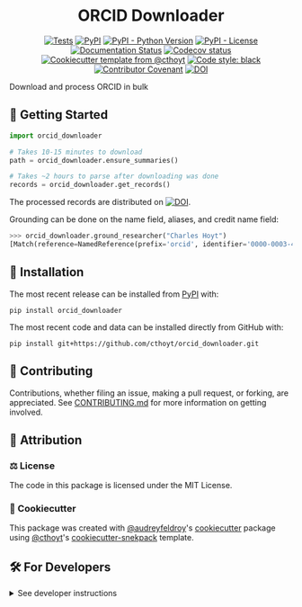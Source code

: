 <!--
<p align="center">
  <img src="https://github.com/cthoyt/orcid_downloader/raw/main/docs/source/logo.png" height="150">
</p>
-->

<h1 align="center">
  ORCID Downloader
</h1>

<p align="center">
    <a href="https://github.com/cthoyt/orcid_downloader/actions/workflows/tests.yml">
        <img alt="Tests" src="https://github.com/cthoyt/orcid_downloader/actions/workflows/tests.yml/badge.svg" /></a>
    <a href="https://pypi.org/project/orcid-downloader">
        <img alt="PyPI" src="https://img.shields.io/pypi/v/orcid-downloader" /></a>
    <a href="https://pypi.org/project/orcid-downloader">
        <img alt="PyPI - Python Version" src="https://img.shields.io/pypi/pyversions/orcid-downloader" /></a>
    <a href="https://github.com/cthoyt/orcid_downloader/blob/main/LICENSE">
        <img alt="PyPI - License" src="https://img.shields.io/pypi/l/orcid_downloader" /></a>
    <a href='https://orcid-downloader.readthedocs.io/en/latest/?badge=latest'>
        <img src='https://readthedocs.org/projects/orcid_downloader/badge/?version=latest' alt='Documentation Status' /></a>
    <a href="https://codecov.io/gh/cthoyt/orcid_downloader/branch/main">
        <img src="https://codecov.io/gh/cthoyt/orcid_downloader/branch/main/graph/badge.svg" alt="Codecov status" /></a>  
    <a href="https://github.com/cthoyt/cookiecutter-python-package">
        <img alt="Cookiecutter template from @cthoyt" src="https://img.shields.io/badge/Cookiecutter-snekpack-blue" /></a>
    <a href='https://github.com/psf/black'>
        <img src='https://img.shields.io/badge/code%20style-black-000000.svg' alt='Code style: black' /></a>
    <a href="https://github.com/cthoyt/orcid_downloader/blob/main/.github/CODE_OF_CONDUCT.md">
        <img src="https://img.shields.io/badge/Contributor%20Covenant-2.1-4baaaa.svg" alt="Contributor Covenant"/></a>
    <a href="https://zenodo.org/doi/10.5281/zenodo.11371784"><img src="https://zenodo.org/badge/719059734.svg" alt="DOI"></a>
</p>

Download and process ORCID in bulk

## 💪 Getting Started

```python
import orcid_downloader

# Takes 10-15 minutes to download
path = orcid_downloader.ensure_summaries()

# Takes ~2 hours to parse after downloading was done
records = orcid_downloader.get_records()
```

The processed records are distributed
on [![DOI](https://zenodo.org/badge/DOI/10.5281/zenodo.10137939.svg)](https://zenodo.org/records/10137939).

Grounding can be done on the name field, aliases, and credit name field:

```python
>>> orcid_downloader.ground_researcher("Charles Hoyt")
[Match(reference=NamedReference(prefix='orcid', identifier='0000-0003-4423-4370', name='Charles Tapley Hoyt'), score=0.5555555555555556)]
```

## 🚀 Installation

The most recent release can be installed from
[PyPI](https://pypi.org/project/orcid_downloader/) with:

```shell
pip install orcid_downloader
```

The most recent code and data can be installed directly from GitHub with:

```shell
pip install git+https://github.com/cthoyt/orcid_downloader.git
```

## 👐 Contributing

Contributions, whether filing an issue, making a pull request, or forking, are appreciated. See
[CONTRIBUTING.md](https://github.com/cthoyt/orcid_downloader/blob/master/.github/CONTRIBUTING.md)
for more information on getting involved.

## 👋 Attribution

### ⚖️ License

The code in this package is licensed under the MIT License.

<!--
### 📖 Citation

Citation goes here!
-->

<!--
### 🎁 Support

This project has been supported by the following organizations (in alphabetical order):

- [Biopragmatics Lab](https://biopragmatics.github.io)

-->

<!--
### 💰 Funding

This project has been supported by the following grants:

| Funding Body  | Program                                                      | Grant Number |
|---------------|--------------------------------------------------------------|--------------|
| Funder        | [Grant Name (GRANT-ACRONYM)](https://example.com/grant-link) | ABCXYZ       |
-->

### 🍪 Cookiecutter

This package was created with [@audreyfeldroy](https://github.com/audreyfeldroy)'s
[cookiecutter](https://github.com/cookiecutter/cookiecutter) package using [@cthoyt](https://github.com/cthoyt)'s
[cookiecutter-snekpack](https://github.com/cthoyt/cookiecutter-snekpack) template.

## 🛠️ For Developers

<details>
  <summary>See developer instructions</summary>

The final section of the README is for if you want to get involved by making a code contribution.

### Development Installation

To install in development mode, use the following:

```bash
git clone git+https://github.com/cthoyt/orcid_downloader.git
cd orcid_downloader
pip install -e .
```

### Updating Package Boilerplate

This project uses `cruft` to keep boilerplate (i.e., configuration, contribution guidelines, documentation
configuration)
up-to-date with the upstream cookiecutter package. Update with the following:

```shell
pip install cruft
cruft update
```

More info on Cruft's update command is
available [here](https://github.com/cruft/cruft?tab=readme-ov-file#updating-a-project).

### 🥼 Testing

After cloning the repository and installing `tox` with `pip install tox tox-uv`, 
the unit tests in the `tests/` folder can be run reproducibly with:

```shell
tox -e py
```

Additionally, these tests are automatically re-run with each commit in a
[GitHub Action](https://github.com/cthoyt/orcid_downloader/actions?query=workflow%3ATests).

### 📖 Building the Documentation

The documentation can be built locally using the following:

```shell
git clone git+https://github.com/cthoyt/orcid_downloader.git
cd orcid_downloader
tox -e docs
open docs/build/html/index.html
``` 

The documentation automatically installs the package as well as the `docs`
extra specified in the [`pyproject.toml`](pyproject.toml). `sphinx` plugins
like `texext` can be added there. Additionally, they need to be added to the
`extensions` list in [`docs/source/conf.py`](docs/source/conf.py).

The documentation can be deployed to [ReadTheDocs](https://readthedocs.io) using
[this guide](https://docs.readthedocs.io/en/stable/intro/import-guide.html).
The [`.readthedocs.yml`](.readthedocs.yml) YAML file contains all the configuration you'll need.
You can also set up continuous integration on GitHub to check not only that
Sphinx can build the documentation in an isolated environment (i.e., with ``tox -e docs-test``)
but also that [ReadTheDocs can build it too](https://docs.readthedocs.io/en/stable/pull-requests.html).

#### Configuring ReadTheDocs

1. Log in to ReadTheDocs with your GitHub account to install the integration
   at https://readthedocs.org/accounts/login/?next=/dashboard/
2. Import your project by navigating to https://readthedocs.org/dashboard/import then clicking the plus icon next to
   your repository
3. You can rename the repository on the next screen using a more stylized name (i.e., with spaces and capital letters)
4. Click next, and you're good to go!

### 📦 Making a Release

#### Configuring Zenodo

[Zenodo](https://zenodo.org) is a long-term archival system that assigns a DOI to each release of your package.

1. Log in to Zenodo via GitHub with this link: https://zenodo.org/oauth/login/github/?next=%2F. This brings you to a
   page that lists all of your organizations and asks you to approve installing the Zenodo app on GitHub. Click "grant"
   next to any organizations you want to enable the integration for, then click the big green "approve" button. This
   step only needs to be done once.
2. Navigate to https://zenodo.org/account/settings/github/, which lists all of your GitHub repositories (both in your
   username and any organizations you enabled). Click the on/off toggle for any relevant repositories. When you make
   a new repository, you'll have to come back to this

After these steps, you're ready to go! After you make "release" on GitHub (steps for this are below), you can navigate
to https://zenodo.org/account/settings/github/repository/cthoyt/orcid_downloader
to see the DOI for the release and link to the Zenodo record for it.

#### Registering with the Python Package Index (PyPI)

You only have to do the following steps once.

1. Register for an account on the [Python Package Index (PyPI)](https://pypi.org/account/register)
2. Navigate to https://pypi.org/manage/account and make sure you have verified your email address. A verification email
   might not have been sent by default, so you might have to click the "options" dropdown next to your address to get to
   the "re-send verification email" button
3. 2-Factor authentication is required for PyPI since the end of 2023 (see
   this [blog post from PyPI](https://blog.pypi.org/posts/2023-05-25-securing-pypi-with-2fa/)). This means
   you have to first issue account recovery codes, then set up 2-factor authentication
4. Issue an API token from https://pypi.org/manage/account/token

#### Configuring your machine's connection to PyPI

You have to do the following steps once per machine. Create a file in your home directory called
`.pypirc` and include the following:

```ini
[distutils]
index-servers =
    pypi
    testpypi

[pypi]
username = __token__
password = <the API token you just got>

# This block is optional in case you want to be able to make test releases to the Test PyPI server
[testpypi]
repository = https://test.pypi.org/legacy/
username = __token__
password = <an API token from test PyPI>
```

Note that since PyPI is requiring token-based authentication, we use `__token__` as the user, verbatim.
If you already have a `.pypirc` file with a `[distutils]` section, just make sure that there is an `index-servers`
key and that `pypi` is in its associated list. More information on configuring the `.pypirc` file can
be found [here](https://packaging.python.org/en/latest/specifications/pypirc).

#### Uploading to PyPI

After installing the package in development mode and installing
`tox` with `pip install tox tox-uv`,
run the following from the shell:

```shell
tox -e finish
```

This script does the following:

1. Uses [bump-my-version](https://github.com/callowayproject/bump-my-version) to switch the version number in
   the `pyproject.toml`, `CITATION.cff`, `src/orcid_downloader/version.py`,
   and [`docs/source/conf.py`](docs/source/conf.py) to not have the `-dev` suffix
2. Packages the code in both a tar archive and a wheel using
   [`uv build`](https://docs.astral.sh/uv/guides/publish/#building-your-package)
3. Uploads to PyPI using [`twine`](https://github.com/pypa/twine).
4. Push to GitHub. You'll need to make a release going with the commit where the version was bumped.
5. Bump the version to the next patch. If you made big changes and want to bump the version by minor, you can
   use `tox -e bumpversion -- minor` after.

#### Releasing on GitHub

1. Navigate
   to https://github.com/cthoyt/orcid_downloader/releases/new
   to draft a new release
2. Click the "Choose a Tag" dropdown and select the tag corresponding to the release you just made
3. Click the "Generate Release Notes" button to get a quick outline of recent changes. Modify the title and description
   as you see fit
4. Click the big green "Publish Release" button

This will trigger Zenodo to assign a DOI to your release as well.

</details>
